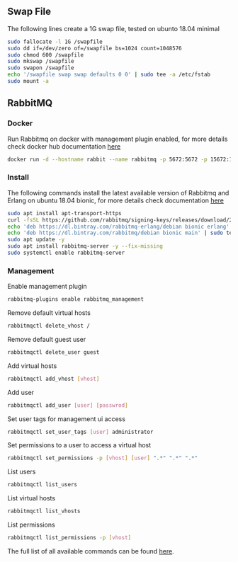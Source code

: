## Swap File

The following lines create a 1G swap file, tested on ubunto 18.04 minimal

```bash
sudo fallocate -l 1G /swapfile
sudo dd if=/dev/zero of=/swapfile bs=1024 count=1048576
sudo chmod 600 /swapfile
sudo mkswap /swapfile
sudo swapon /swapfile
echo '/swapfile swap swap defaults 0 0' | sudo tee -a /etc/fstab
sudo mount -a
```

## RabbitMQ

### Docker

Run Rabbitmq on docker with management plugin enabled, for more details check docker hub documentation [here](https://hub.docker.com/_/rabbitmq)

```bash
docker run -d --hostname rabbit --name rabbitmq -p 5672:5672 -p 15672:15672 rabbitmq:3-management
```

### Install

The following commands install the latest available version of Rabbitmq and Erlang on ubuntu 18.04 bionic, for more details check documentation [here](https://www.rabbitmq.com/install-debian.html#apt-bintray)

```bash
sudo apt install apt-transport-https
curl -fsSL https://github.com/rabbitmq/signing-keys/releases/download/2.0/rabbitmq-release-signing-key.asc | sudo apt-key add -
echo 'deb https://dl.bintray.com/rabbitmq-erlang/debian bionic erlang' | sudo tee -a /etc/apt/sources.list.d/bintray.rabbitmq.list
echo 'deb https://dl.bintray.com/rabbitmq/debian bionic main' | sudo tee -a /etc/apt/sources.list.d/bintray.rabbitmq.list
sudo apt update -y
sudo apt install rabbitmq-server -y --fix-missing
sudo systemctl enable rabbitmq-server
```

### Management

Enable management plugin
```bash
rabbitmq-plugins enable rabbitmq_management
```

Remove default virtual hosts
```bash
rabbitmqctl delete_vhost /
```

Remove default guest user
```bash
rabbitmqctl delete_user guest
```

Add virtual hosts
```bash
rabbitmqctl add_vhost [vhost]
```

Add user
```bash
rabbitmqctl add_user [user] [passwrod]
```

Set user tags for management ui access
```bash
rabbitmqctl set_user_tags [user] administrator
```

Set permissions to a user to access a virtual host
```bash
rabbitmqctl set_permissions -p [vhost] [user] ".*" ".*" ".*"
```

List users
```bash
rabbitmqctl list_users
```

List virtual hosts
```bash
rabbitmqctl list_vhosts
```

List permissions
```bash
rabbitmqctl list_permissions -p [vhost]
```

The full list of all available commands can be found [here](https://www.rabbitmq.com/rabbitmqctl.8.html).
